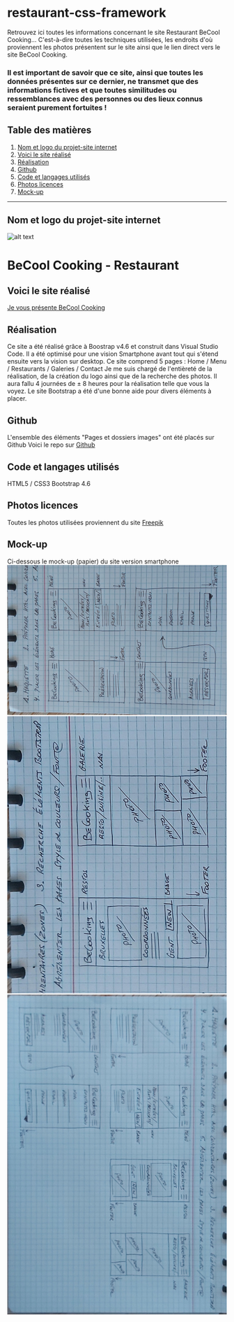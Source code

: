 # restaurant-css-framework
Retrouvez ici toutes les informations concernant le site Restaurant BeCool Cooking...
C'est-à-dire toutes les techniques utilisées, les endroits d'où proviennent les photos présentent sur le site ainsi que le lien direct vers le site BeCool Cooking.

### Il est important de savoir que ce site, ainsi que toutes les données présentes sur ce dernier, ne transmet que des informations fictives et que toutes similitudes ou ressemblances avec des personnes ou des lieux connus seraient purement fortuites !

## Table des matières
1. [Nom et logo du projet-site internet](#Nom-et-logo-du-projet-site-internet)
2. [Voici le site réalisé](#Voici-le-site-réalise)
3. [Réalisation](#Realisation)
4. [Github](#Github)
5. [Code et langages utilisés](#Code-et-langages-utilises)
6. [Photos licences](#Photos-licences)
7. [Mock-up](#Mock-up)

***

<a name="Nom-et-logo-du-projet-site-internet"></a>
## Nom et logo du projet-site internet

![alt text](https://christianjadot.github.io/restaurant-css-framework/images/becool-logo-black.png "BeCool Cooking")

# BeCool Cooking - Restaurant

<a name="Voici-le-site-réalise"></a>
## Voici le site réalisé
[Je vous présente BeCool Cooking](https://christianjadot.github.io/restaurant-css-framework/)

<a name="Realisation"></a>
## Réalisation
Ce site a été réalisé grâce à Boostrap v4.6 et construit dans Visual Studio Code.
Il a été optimisé pour une vision Smartphone avant tout qui s'étend ensuite vers la vision sur desktop.
Ce site comprend 5 pages : Home / Menu / Restaurants / Galeries / Contact
Je me suis chargé de l'entièreté de la réalisation, de la création du logo ainsi que de la recherche des photos.
Il aura fallu 4 journées de ± 8 heures pour la réalisation telle que vous la voyez.
Le site Bootstrap a été d'une bonne aide pour divers éléments à placer.

<a name="Github"></a>
## Github
L'ensemble des éléments "Pages et dossiers images" ont été placés sur Github
Voici le repo sur [Github](https://github.com/ChristianJadot/restaurant-css-framework)

<a name="Code-et-langages-utilises"></a>
## Code et langages utilisés
HTML5 / CSS3
Bootstrap 4.6

<a name="Photos-licences"></a>
## Photos licences
Toutes les photos utilisées proviennent du site [Freepik](https://www.freepik.com/)

<a name="Mock-up"></a>
## Mock-up
Ci-dessous le mock-up (papier) du site version smartphone
![Wireframe 1](images/maquette-papier-01.jpg)
![Wireframe 2](images/maquette-papier-02.jpg)
![Wireframe 3](images/maquette-papier-03.jpg)

